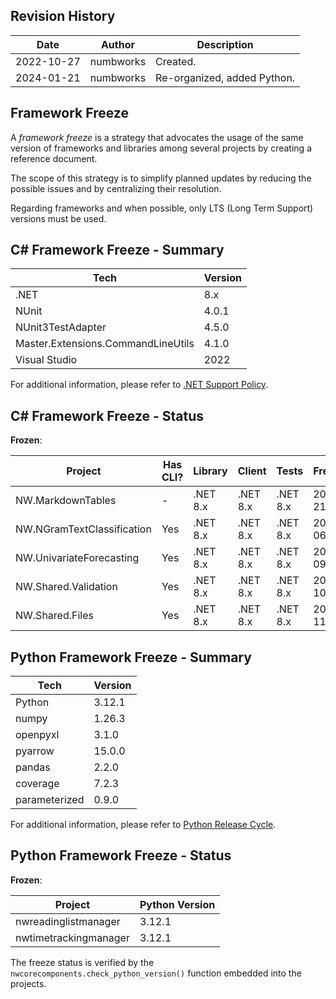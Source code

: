 ## Revision History

| Date | Author | Description |
|---|---|---|
| 2022-10-27 | numbworks | Created. |
| 2024-01-21 | numbworks | Re-organized, added Python. |

## Framework Freeze

A *framework freeze* is a strategy that advocates the usage of the same version of frameworks and libraries among several projects by creating a reference document. 

The scope of this strategy is to simplify planned updates by reducing the possible issues and by centralizing their resolution.

Regarding frameworks and when possible, only LTS (Long Term Support) versions must be used.

## C# Framework Freeze - Summary

|Tech|Version|
|---|---|
|.NET| 8.x|
|NUnit|4.0.1|
|NUnit3TestAdapter|4.5.0|
|Master.Extensions.CommandLineUtils|4.1.0|
|Visual Studio|2022|

For additional information, please refer to [.NET Support Policy](https://dotnet.microsoft.com/en-us/platform/support/policy).

## C# Framework Freeze - Status

**Frozen**:

|Project|Has CLI?|Library|Client|Tests|FreezeDate|
|---|---|---|---|---|---|
|NW.MarkdownTables|-|.NET 8.x|.NET 8.x|.NET 8.x|2024-01-21|
|NW.NGramTextClassification|Yes|.NET 8.x|.NET 8.x|.NET 8.x|2024-02-06|
|NW.UnivariateForecasting|Yes|.NET 8.x|.NET 8.x|.NET 8.x|2024-02-09|
|NW.Shared.Validation|Yes|.NET 8.x|.NET 8.x|.NET 8.x|2024-02-10|
|NW.Shared.Files|Yes|.NET 8.x|.NET 8.x|.NET 8.x|2024-02-11|

## Python Framework Freeze - Summary

|Tech|Version|
|---|---|
|Python|3.12.1|
|numpy|1.26.3 |
|openpyxl|3.1.0|
|pyarrow|15.0.0|
|pandas|2.2.0|
|coverage|7.2.3|
|parameterized|0.9.0|

For additional information, please refer to [Python Release Cycle](https://devguide.python.org/versions/).

## Python Framework Freeze - Status

**Frozen**:

|Project|Python Version|
|---|---|
|nwreadinglistmanager|3.12.1|
|nwtimetrackingmanager|3.12.1|

The freeze status is verified by the `nwcorecomponents.check_python_version()` function embedded into the projects.